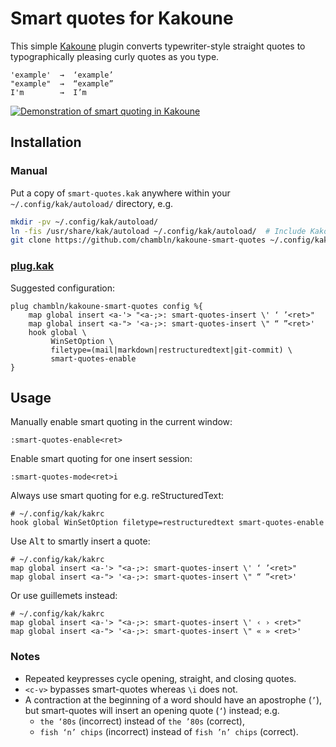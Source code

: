 # Smart quotes for Kakoune

This simple [Kakoune](https://kakoune.org) plugin converts
typewriter-style straight quotes to typographically pleasing curly
quotes as you type.

    'example'  →  ‘example’
    "example"  →  “example”
    I'm        →  I’m

[![Demonstration of smart quoting in
Kakoune](https://asciinema.org/a/GbokpvZb5accDhJI7cXNEb3Gb.svg)](https://asciinema.org/a/GbokpvZb5accDhJI7cXNEb3Gb)

## Installation

### Manual

Put a copy of `smart-quotes.kak` anywhere within your
`~/.config/kak/autoload/` directory, e.g.

``` bash
mkdir -pv ~/.config/kak/autoload/
ln -fis /usr/share/kak/autoload ~/.config/kak/autoload/  # Include Kakoune’s defaults
git clone https://github.com/chambln/kakoune-smart-quotes ~/.config/kak/autoload/kakoune-smart-quotes
```

### [plug.kak](https://gitlab.com/andreyorst/plug.kak)

Suggested configuration:

``` kak
plug chambln/kakoune-smart-quotes config %{
    map global insert <a-'> "<a-;>: smart-quotes-insert \' ‘ ’<ret>"
    map global insert <a-"> '<a-;>: smart-quotes-insert \" “ ”<ret>'
    hook global \
         WinSetOption \
         filetype=(mail|markdown|restructuredtext|git-commit) \
         smart-quotes-enable
}
```

## Usage

Manually enable smart quoting in the current window:

    :smart-quotes-enable<ret>

Enable smart quoting for one insert session:

    :smart-quotes-mode<ret>i

Always use smart quoting for e.g. reStructuredText:

    # ~/.config/kak/kakrc
    hook global WinSetOption filetype=restructuredtext smart-quotes-enable

Use <kbd>Alt</kbd> to smartly insert a quote:

    # ~/.config/kak/kakrc
    map global insert <a-'> "<a-;>: smart-quotes-insert \' ‘ ’<ret>"
    map global insert <a-"> '<a-;>: smart-quotes-insert \" “ ”<ret>'

Or use guillemets instead:

    # ~/.config/kak/kakrc
    map global insert <a-'> "<a-;>: smart-quotes-insert \' ‹ › <ret>"
    map global insert <a-"> '<a-;>: smart-quotes-insert \" « » <ret>'

### Notes

  - Repeated keypresses cycle opening, straight, and closing quotes.
  - `<c-v>` bypasses smart-quotes whereas `\i` does not.
  - A contraction at the beginning of a word should have an apostrophe
    (`’`), but smart-quotes will insert an opening quote (`‘`) instead;
    e.g.
      - `the ‘80s` (incorrect) instead of `the ’80s` (correct),
      - `fish ‘n’ chips` (incorrect) instead of `fish ’n’ chips`
        (correct).
